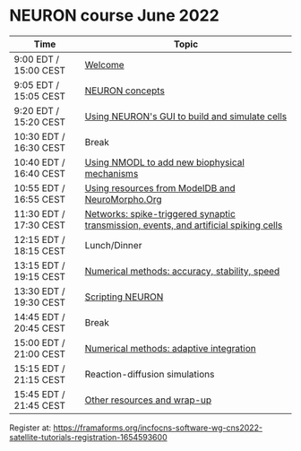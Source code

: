 # NEURON course June 2022

| Time | Topic |
|------|-------|
|9:00 EDT / 15:00 CEST |[Welcome](slides/welcome.pdf)|
|9:05 EDT / 15:05 CEST|[NEURON concepts](slides/1_concepts.pdf)|
|9:20 EDT / 15:20 CEST|[Using NEURON's GUI to build and simulate cells](slides/2_practicalintro.pdf)|
|10:30 EDT / 16:30 CEST|Break|
|10:40 EDT / 16:40 CEST|[Using NMODL to add new biophysical mechanisms](slides/3_nmodl.pdf)|
|10:55 EDT / 16:55 CEST|[Using resources from ModelDB and NeuroMorpho.Org](slides/modeldb-and-neuromorpho.pdf)|
|11:30 EDT / 17:30 CEST|[Networks: spike-triggered synaptic transmission, events, and artificial spiking cells](slides/5_networks.pdf)|
|12:15 EDT / 18:15 CEST|Lunch/Dinner|
|13:15 EDT / 19:15 CEST|[Numerical methods: accuracy, stability, speed](slides/6_methods1.pdf)|
|13:30 EDT / 19:30 CEST|[Scripting NEURON](slides/neuron-scripting.pdf)|
|14:45 EDT / 20:45 CEST|Break|
|15:00 EDT / 21:00 CEST|[Numerical methods: adaptive integration](slides/cvode-methods.pdf)|
|15:15 EDT / 21:15 CEST|Reaction-diffusion simulations|
|15:45 EDT / 21:45 CEST|[Other resources and wrap-up](slides/other-resources.pdf)|

Register at: https://framaforms.org/incfocns-software-wg-cns2022-satellite-tutorials-registration-1654593600
